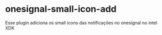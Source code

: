 # onesignal-small-icon-add
Esse plugin adiciona os small icons das notificações no onesignal no intel XDK
